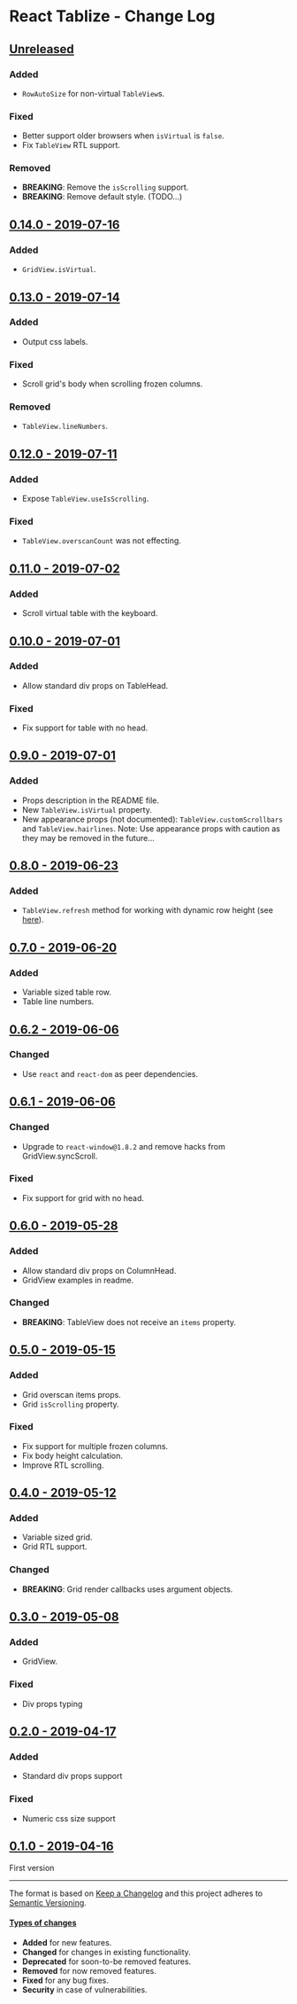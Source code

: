 # React Tablize - Change Log

## [Unreleased](https://github.com/alonrbar/react-tablize/tree/develop)

### Added

- `RowAutoSize` for non-virtual `TableView`s.

### Fixed

- Better support older browsers when `isVirtual` is `false`.
- Fix `TableView` RTL support.

### Removed

- **BREAKING**: Remove the `isScrolling` support.
- **BREAKING**: Remove default style. (TODO...)

## [0.14.0 - 2019-07-16](https://github.com/alonrbar/react-tablize/tree/v0.14.0)

### Added

- `GridView.isVirtual`.

## [0.13.0 - 2019-07-14](https://github.com/alonrbar/react-tablize/tree/v0.13.0)

### Added

- Output css labels.

### Fixed

- Scroll grid's body when scrolling frozen columns.

### Removed

- `TableView.lineNumbers`.

## [0.12.0 - 2019-07-11](https://github.com/alonrbar/react-tablize/tree/v0.12.0)

### Added

- Expose `TableView.useIsScrolling`.

### Fixed

- `TableView.overscanCount` was not effecting.

## [0.11.0 - 2019-07-02](https://github.com/alonrbar/react-tablize/tree/v0.11.0)

### Added

- Scroll virtual table with the keyboard.

## [0.10.0 - 2019-07-01](https://github.com/alonrbar/react-tablize/tree/v0.10.0)

### Added

- Allow standard div props on TableHead.

### Fixed

- Fix support for table with no head.

## [0.9.0 - 2019-07-01](https://github.com/alonrbar/react-tablize/tree/v0.9.0)

### Added

- Props description in the README file.
- New `TableView.isVirtual` property.
- New appearance props (not documented): `TableView.customScrollbars` and `TableView.hairlines`.
  Note: Use appearance props with caution as they may be removed in the future...

## [0.8.0 - 2019-06-23](https://github.com/alonrbar/react-tablize/tree/v0.8.0)

### Added

- `TableView.refresh` method for working with dynamic row height (see [here](https://github.com/bvaughn/react-window/issues/199#issuecomment-479957451)).

## [0.7.0 - 2019-06-20](https://github.com/alonrbar/react-tablize/tree/v0.7.0)

### Added

- Variable sized table row.
- Table line numbers.

## [0.6.2 - 2019-06-06](https://github.com/alonrbar/react-tablize/tree/v0.6.2)

### Changed

- Use `react` and `react-dom` as peer dependencies.

## [0.6.1 - 2019-06-06](https://github.com/alonrbar/react-tablize/tree/v0.6.1)

### Changed

- Upgrade to `react-window@1.8.2` and remove hacks from GridView.syncScroll.

### Fixed

- Fix support for grid with no head.

## [0.6.0 - 2019-05-28](https://github.com/alonrbar/react-tablize/tree/v0.6.0)

### Added

- Allow standard div props on ColumnHead.
- GridView examples in readme.

### Changed

- **BREAKING**: TableView does not receive an `items` property.

## [0.5.0 - 2019-05-15](https://github.com/alonrbar/react-tablize/tree/v0.5.0)

### Added

- Grid overscan items props.
- Grid `isScrolling` property.

### Fixed

- Fix support for multiple frozen columns.
- Fix body height calculation.
- Improve RTL scrolling.

## [0.4.0 - 2019-05-12](https://github.com/alonrbar/react-tablize/tree/v0.4.0)

### Added

- Variable sized grid.
- Grid RTL support.

### Changed

- **BREAKING**: Grid render callbacks uses argument objects.

## [0.3.0 - 2019-05-08](https://github.com/alonrbar/react-tablize/tree/v0.3.0)

### Added

- GridView.

### Fixed

- Div props typing

## [0.2.0 - 2019-04-17](https://github.com/alonrbar/react-tablize/tree/v0.2.0)

### Added

- Standard div props support

### Fixed

- Numeric css size support

## [0.1.0 - 2019-04-16](https://github.com/alonrbar/react-tablize/tree/v0.1.0)

First version

---

The format is based on [Keep a Changelog](http://keepachangelog.com/) and this project adheres to [Semantic Versioning](http://semver.org/).

#### [Types of changes](http://keepachangelog.com)

- **Added** for new features.
- **Changed** for changes in existing functionality.
- **Deprecated** for soon-to-be removed features.
- **Removed** for now removed features.
- **Fixed** for any bug fixes.
- **Security** in case of vulnerabilities.
